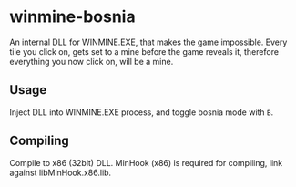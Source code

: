 # winmine-bosnia
An internal DLL for WINMINE.EXE, that makes the game impossible. Every tile you click on, gets set to a mine before the game reveals it, therefore everything you now click on, will be a mine.

## Usage
Inject DLL into WINMINE.EXE process, and toggle bosnia mode with `B`.

## Compiling
Compile to x86 (32bit) DLL.
MinHook (x86) is required for compiling, link against libMinHook.x86.lib.
